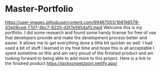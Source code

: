 # Master-Portfolio
https://user-images.githubusercontent.com/99467003/166198578-43e08ced-77d7-4bc7-8225-d3f7e5954af0.mp4
Welcome this is my portfolio. I did some research and found some handy license for free of use that developers provide and make the development process better and easier. It allows me to get everything done a little bit quicker as well. I had used a bit of stuff I learned in my free time and hope this is all acceptable I spent sometime on this and am very proud of the finished product and am looking forward to being able to add more to this project.
Here is a link to the finished product https://jacksonpetzport.netlify.app/


